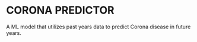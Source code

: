 # **CORONA PREDICTOR**

A ML model that utilizes past years data to predict Corona disease in future years.
